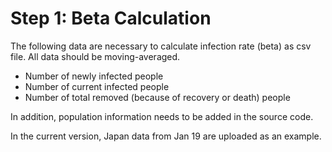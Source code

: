# Step 1: Beta Calculation

The following data are necessary to calculate infection rate (beta) as csv file. All data should be moving-averaged.
- Number of newly infected people
- Number of current infected people
- Number of total removed (because of recovery or death) people 

In addition, population information needs to be added in the source code.

In the current version, Japan data from Jan 19 are uploaded as an example.
